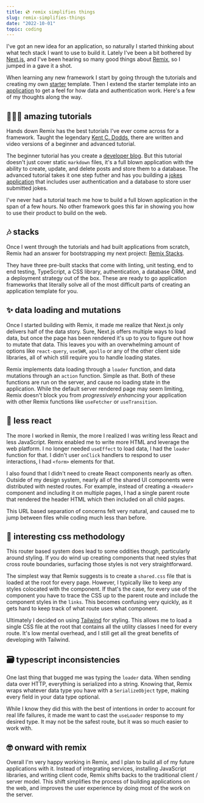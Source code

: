 ```yaml
---
title: 💿 remix simplifies things
slug: remix-simplifies-things
date: "2022-10-01"
topic: coding
---
```


I've got an new idea for an application, so naturally I started thinking about what tech stack I want to use to build it. Lately I've been a bit bothered by [Next.js][nextjs], and I've been hearing so many good things about [Remix][remix], so I jumped in a gave it a shot.

When learning any new framework I start by going through the tutorials and creating my own [starter][remix-starter] template. Then I extend the starter template into an [application][remix-app] to get a feel for how data and authentication work. Here's a few of my thoughts along the way.

## 👨🏼‍🏫 amazing tutorials

Hands down Remix has the best tutorials I've ever come across for a framework. Taught the legendary [Kent C. Dodds][kent-dodds], there are written and video versions of a beginner and advanced tutorial.

The beginner tutorial has you create a [developer blog][blog-tutorial]. But this tutorial doesn't just cover static `markdown` files, it's a full blown application with the ability to create, update, and delete posts and store them to a database. The advanced tutorial takes it one step futher and has you building a [jokes application][jokes-tutorial] that includes user authentication and a database to store user submitted jokes.

I've never had a tutorial teach me how to build a full blown application in the span of a few hours. No other framework goes this far in showing you how to use their product to build on the web.

## 🎶 stacks

Once I went through the tutorials and had built applications from scratch, Remix had an answer for bootstrapping my next project: [Remix Stacks][remix-stacks].

They have three pre-built stacks that come with linting, unit testing, end to end testing, TypeScript, a CSS library, authentication, a database ORM, and a deployment strategy out of the box. These are ready to go application frameworks that literally solve all of the most difficult parts of creating an application template for you.

## ✨ data loading and mutations

Once I started building with Remix, it made me realize that Next.js only delivers half of the data story. Sure, Next.js offers multiple ways to load data, but once the page has been rendered it's up to you to figure out how to mutate that data. This leaves you with an overwhelming amount of options like `react-query`, `useSWR`, `apollo` or any of the other client side libraries, all of which still require you to handle loading states.

Remix implements data loading through a `loader` function, and data mutations through an `action` function. Simple as that. Both of these functions are run on the server, and cause no loading state in the application. While the default server rendered page may seem limiting, Remix doesn't block you from _progressively enhancing_ your application with other Remix functions like `useFetcher` or `useTransition`.

## 🛑 less react

The more I worked in Remix, the more I realized I was writing less React and less JavaScript. Remix enabled me to write more HTML and leverage the web platform. I no longer needed `useEffect` to load data, I had the `loader` function for that. I didn't user `onClick` handlers to respond to user interactions, I had `<form>` elements for that.

I also found that I didn't need to create React components nearly as often. Outside of my design system, nearly all of the shared UI components were distributed with nested routes. For example, instead of creating a `<Header>` component and including it on multiple pages, I had a single parent route that rendered the header HTML which then included on all child pages.

This URL based separation of concerns felt very natural, and caused me to jump between files while coding much less than before.

## 🤔 interesting css methodology

This router based system does lead to some oddities though, particularly around styling. If you do wind up creating components that need styles that cross route boundaries, surfacing those styles is not very straightforward.

The simplest way that Remix suggests is to create a `shared.css` file that is loaded at the root for every page. However, I typically like to keep any styles colocated with the component. If that's the case, for every use of the component you have to trace the CSS up to the parent route and include the component styles in the `links`. This becomes confusing very quickly, as it gets hard to keep track of what route uses what component.

Ultimately I decided on using [Tailwind][tailwind] for styling. This allows me to load a single CSS file at the root that contains all the utility classes I need for every route. It's low mental overhead, and I still get all the great benefits of developing with Tailwind.

## 🗃️ typescript inconsistencies

One last thing that bugged me was typing the `loader` data. When sending data over HTTP, everything is serialized into a string. Knowing that, Remix wraps whatever data type you have with a `SerializeObject` type, making every field in your data type optional.

While I know they did this with the best of intentions in order to account for real life failures, it made me want to cast the `useLoader` response to my desired type. It may not be the safest route, but it was so much easier to work with.

## 🤓 onward with remix

Overall I'm very happy working in Remix, and I plan to build all of my future applications with it. Instead of integrating services, installing JavaScript libraries, and writing client code, Remix shifts backs to the traditional client / server model. This shift simplifies the process of building applications on the web, and improves the user experience by doing most of the work on the server.

[nextjs]: https://nextjs.org
[remix]: https://remix.run
[remix-starter]: https://github.com/bradgarropy/remix-starter
[remix-app]: https://github.com/bradgarropy/remix-app
[kent-dodds]: https://kentcdodds.com
[blog-tutorial]: https://remix.run/docs/en/v1/tutorials/blog
[jokes-tutorial]: https://remix.run/docs/en/v1/tutorials/jokes
[remix-stacks]: https://remix.run/docs/en/v1/pages/stacks
[tailwind]: https://tailwindcss.com
